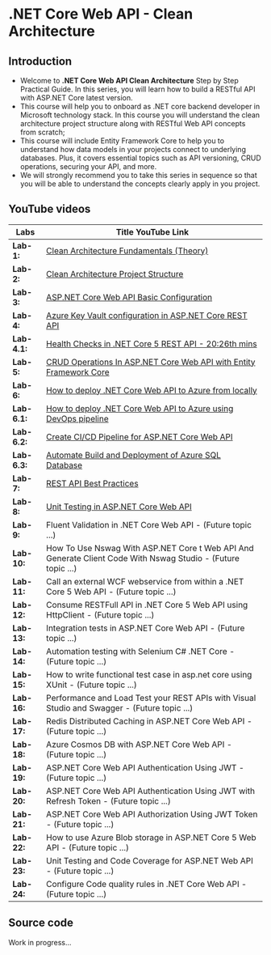 # .NET Core Web API - Clean Architecture

## Introduction

- Welcome to **.NET Core Web API Clean Architecture** Step by Step Practical Guide. In this series, you will learn how to build a RESTful API with ASP.NET Core latest version.
- This course will help you to onboard as .NET core backend developer in Microsoft technology stack. In this course you will understand the clean architecture project structure along with RESTful Web API concepts from scratch;
- This course will include Entity Framework Core to help you to understand how data models in your projects connect to underlying databases. Plus, it covers essential topics such as API versioning, CRUD operations, securing your API, and more.
- We will strongly recommend you to take this series in sequence so that you will be able to understand the concepts clearly apply in you project.

## YouTube videos

| **Labs**            | **Title YouTube Link**                                                                              |
| --------------------| --------------------------------------------------------------------------------------------------- |
| **Lab-1:**          | [Clean Architecture Fundamentals (Theory)](https://www.youtube.com/watch?v=TEeb0Hba8jI)              |
| **Lab-2:**          | [Clean Architecture Project Structure](https://www.youtube.com/watch?v=es-nbJsDp-g)                  |
| **Lab-3:**          | [ASP.NET Core Web API Basic Configuration ](https://www.youtube.com/watch?v=es-nbJsDp-g)             |
| **Lab-4:**          | [Azure Key Vault configuration in ASP.NET Core REST API ](https://www.youtube.com/watch?v=DskTR7SKT7E) |
| **Lab-4.1:**        | [Health Checks in .NET Core 5 REST API - 20:26th mins ](https://www.youtube.com/watch?v=DskTR7SKT7E)                |
| **Lab-5:**          | [CRUD Operations In ASP.NET Core Web API with Entity Framework Core ](https://www.youtube.com/watch?v=SIOpdKb48qo) |
| **Lab-6:**          | [How to deploy .NET Core Web API to Azure from locally ](https://www.youtube.com/watch?v=SIOpdKb48qo)|
| **Lab-6.1:**        | [How to deploy .NET Core Web API to Azure using DevOps pipeline ](https://www.youtube.com/watch?v=SIOpdKb48qo) |
| **Lab-6.2:**        | [Create CI/CD Pipeline for ASP.NET Core Web API ](https://www.youtube.com/watch?v=vT4_FwUeOJg)       |
| **Lab-6.3:**        | [Automate Build and Deployment of Azure SQL Database ](https://www.youtube.com/watch?v=vT4_FwUeOJg)  |
| **Lab-7:**          | [REST API Best Practices ](https://www.youtube.com/watch?v=bk05z8bdvYQ)                              |
| **Lab-8:**          | [Unit Testing in ASP.NET Core Web API ](https://www.youtube.com/watch?v=YxXf9Tc-Kj4)                 |
| **Lab-9:**          | Fluent Validation in .NET Core Web API - (Future topic ...)                 |
| **Lab-10:**          | How To Use Nswag With ASP.NET Core t Web API And Generate Client Code With Nswag Studio - (Future topic ...)                 |
| **Lab-11:**          | Call an external WCF webservice from within a .NET Core 5 Web API - (Future topic ...)                 |
| **Lab-12:**          | Consume RESTFull API in .NET Core 5 Web API using HttpClient - (Future topic ...)                 |
| **Lab-13:**          | Integration tests in ASP.NET Core Web API - (Future topic ...)                 |
| **Lab-14:**          | Automation testing with Selenium C# .NET Core - (Future topic ...)                 |
| **Lab-15:**          | How to write functional test case in asp.net core using XUnit - (Future topic ...)                 |
| **Lab-16:**          | Performance and Load Test your REST APIs with Visual Studio and Swagger - (Future topic ...)                 |
| **Lab-17:**          | Redis Distributed Caching in ASP.NET Core Web API - (Future topic ...)                 |
| **Lab-18:**          | Azure Cosmos DB with ASP.NET Core Web API - (Future topic ...)                 |
| **Lab-19:**          | ASP.NET Core Web API Authentication Using JWT - (Future topic ...)                 |
| **Lab-20:**          | ASP.NET Core Web API Authentication Using JWT with Refresh Token - (Future topic ...)                 |
| **Lab-21:**          | ASP.NET Core Web API Authorization Using JWT Token - (Future topic ...)                 |
| **Lab-22:**          | How to use Azure Blob storage in ASP.NET Core 5 Web API - (Future topic ...)                 |
| **Lab-23:**          | Unit Testing and Code Coverage for ASP.NET Web API - (Future topic ...)                 |
| **Lab-24:**          | Configure Code quality rules in .NET Core Web API - (Future topic ...)                 |

## Source code

Work in progress...